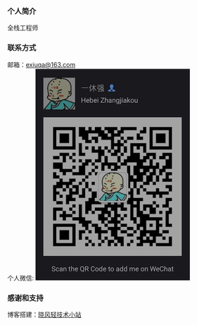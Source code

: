 ### 个人简介
  全栈工程师
### 联系方式
 邮箱：exiuqa@163.com  
 个人微信: ![微信](./wechat.jpg)
### 感谢和支持
 博客搭建：[晓风轻技术小站](https://xwjie.github.io/)
